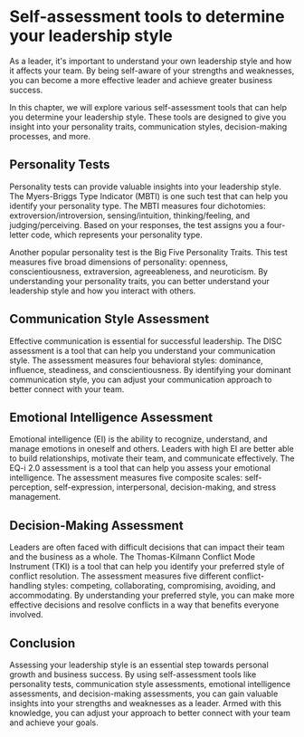 # Self-assessment tools to determine your leadership style

As a leader, it's important to understand your own leadership style and how it affects your team. By being self-aware of your strengths and weaknesses, you can become a more effective leader and achieve greater business success.

In this chapter, we will explore various self-assessment tools that can help you determine your leadership style. These tools are designed to give you insight into your personality traits, communication styles, decision-making processes, and more.

Personality Tests
-----------------

Personality tests can provide valuable insights into your leadership style. The Myers-Briggs Type Indicator (MBTI) is one such test that can help you identify your personality type. The MBTI measures four dichotomies: extroversion/introversion, sensing/intuition, thinking/feeling, and judging/perceiving. Based on your responses, the test assigns you a four-letter code, which represents your personality type.

Another popular personality test is the Big Five Personality Traits. This test measures five broad dimensions of personality: openness, conscientiousness, extraversion, agreeableness, and neuroticism. By understanding your personality traits, you can better understand your leadership style and how you interact with others.

Communication Style Assessment
------------------------------

Effective communication is essential for successful leadership. The DISC assessment is a tool that can help you understand your communication style. The assessment measures four behavioral styles: dominance, influence, steadiness, and conscientiousness. By identifying your dominant communication style, you can adjust your communication approach to better connect with your team.

Emotional Intelligence Assessment
---------------------------------

Emotional intelligence (EI) is the ability to recognize, understand, and manage emotions in oneself and others. Leaders with high EI are better able to build relationships, motivate their team, and communicate effectively. The EQ-i 2.0 assessment is a tool that can help you assess your emotional intelligence. The assessment measures five composite scales: self-perception, self-expression, interpersonal, decision-making, and stress management.

Decision-Making Assessment
--------------------------

Leaders are often faced with difficult decisions that can impact their team and the business as a whole. The Thomas-Kilmann Conflict Mode Instrument (TKI) is a tool that can help you identify your preferred style of conflict resolution. The assessment measures five different conflict-handling styles: competing, collaborating, compromising, avoiding, and accommodating. By understanding your preferred style, you can make more effective decisions and resolve conflicts in a way that benefits everyone involved.

Conclusion
----------

Assessing your leadership style is an essential step towards personal growth and business success. By using self-assessment tools like personality tests, communication style assessments, emotional intelligence assessments, and decision-making assessments, you can gain valuable insights into your strengths and weaknesses as a leader. Armed with this knowledge, you can adjust your approach to better connect with your team and achieve your goals.
